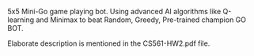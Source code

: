 5x5 Mini-Go game playing bot.
Using advanced AI algorithms like Q-learning and Minimax to beat Random, Greedy, Pre-trained champion GO BOT.

Elaborate description is mentioned in the CS561-HW2.pdf file.

